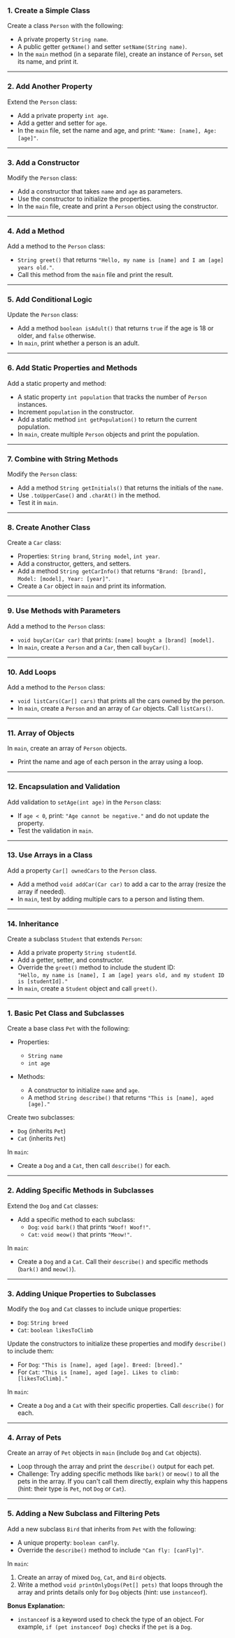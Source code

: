 ### **1. Create a Simple Class**
Create a class `Person` with the following:
- A private property `String name`.
- A public getter `getName()` and setter `setName(String name)`.
- In the `main` method (in a separate file), create an instance of `Person`, set its name, and print it.

---

### **2. Add Another Property**
Extend the `Person` class:
- Add a private property `int age`.
- Add a getter and setter for `age`.
- In the `main` file, set the name and age, and print: `"Name: [name], Age: [age]"`.

---

### **3. Add a Constructor**
Modify the `Person` class:
- Add a constructor that takes `name` and `age` as parameters.
- Use the constructor to initialize the properties.
- In the `main` file, create and print a `Person` object using the constructor.

---

### **4. Add a Method**
Add a method to the `Person` class:
- `String greet()` that returns `"Hello, my name is [name] and I am [age] years old."`.
- Call this method from the `main` file and print the result.

---

### **5. Add Conditional Logic**
Update the `Person` class:
- Add a method `boolean isAdult()` that returns `true` if the age is 18 or older, and `false` otherwise.
- In `main`, print whether a person is an adult.

---

### **6. Add Static Properties and Methods**
Add a static property and method:
- A static property `int population` that tracks the number of `Person` instances.
- Increment `population` in the constructor.
- Add a static method `int getPopulation()` to return the current population.
- In `main`, create multiple `Person` objects and print the population.

---

### **7. Combine with String Methods**
Modify the `Person` class:
- Add a method `String getInitials()` that returns the initials of the `name`.
- Use `.toUpperCase()` and `.charAt()` in the method.
- Test it in `main`.

---

### **8. Create Another Class**
Create a `Car` class:
- Properties: `String brand`, `String model`, `int year`.
- Add a constructor, getters, and setters.
- Add a method `String getCarInfo()` that returns `"Brand: [brand], Model: [model], Year: [year]"`.
- Create a `Car` object in `main` and print its information.

---

### **9. Use Methods with Parameters**
Add a method to the `Person` class:
- `void buyCar(Car car)` that prints: `[name] bought a [brand] [model].`
- In `main`, create a `Person` and a `Car`, then call `buyCar()`.

---

### **10. Add Loops**
Add a method to the `Person` class:
- `void listCars(Car[] cars)` that prints all the cars owned by the person.
- In `main`, create a `Person` and an array of `Car` objects. Call `listCars()`.

---

### **11. Array of Objects**
In `main`, create an array of `Person` objects.
- Print the name and age of each person in the array using a loop.

---

### **12. Encapsulation and Validation**
Add validation to `setAge(int age)` in the `Person` class:
- If `age < 0`, print: `"Age cannot be negative."` and do not update the property.
- Test the validation in `main`.

---

### **13. Use Arrays in a Class**
Add a property `Car[] ownedCars` to the `Person` class.
- Add a method `void addCar(Car car)` to add a car to the array (resize the array if needed).
- In `main`, test by adding multiple cars to a person and listing them.

---

### **14. Inheritance**
Create a subclass `Student` that extends `Person`:
- Add a private property `String studentId`.
- Add a getter, setter, and constructor.
- Override the `greet()` method to include the student ID:  
  `"Hello, my name is [name], I am [age] years old, and my student ID is [studentId]."`
- In `main`, create a `Student` object and call `greet()`.

---
### **1. Basic Pet Class and Subclasses**
Create a base class `Pet` with the following:
- Properties:
  - `String name`
  - `int age`

- Methods:
  - A constructor to initialize `name` and `age`.
  - A method `String describe()` that returns `"This is [name], aged [age]."`

Create two subclasses:
- `Dog` (inherits `Pet`)
- `Cat` (inherits `Pet`)

In `main`:
- Create a `Dog` and a `Cat`, then call `describe()` for each.

---

### **2. Adding Specific Methods in Subclasses**
Extend the `Dog` and `Cat` classes:
- Add a specific method to each subclass:
  - `Dog`: `void bark()` that prints `"Woof! Woof!"`.
  - `Cat`: `void meow()` that prints `"Meow!"`.

In `main`:
- Create a `Dog` and a `Cat`. Call their `describe()` and specific methods (`bark()` and `meow()`).

---

### **3. Adding Unique Properties to Subclasses**
Modify the `Dog` and `Cat` classes to include unique properties:
- `Dog`: `String breed`
- `Cat`: `boolean likesToClimb`

Update the constructors to initialize these properties and modify `describe()` to include them:
- For `Dog`: `"This is [name], aged [age]. Breed: [breed]."`
- For `Cat`: `"This is [name], aged [age]. Likes to climb: [likesToClimb]."`

In `main`:
- Create a `Dog` and a `Cat` with their specific properties. Call `describe()` for each.

---

### **4. Array of Pets**
Create an array of `Pet` objects in `main` (include `Dog` and `Cat` objects).

- Loop through the array and print the `describe()` output for each pet.
- Challenge: Try adding specific methods like `bark()` or `meow()` to all the pets in the array. If you can't call them directly, explain why this happens (hint: their type is `Pet`, not `Dog` or `Cat`).

---

### **5. Adding a New Subclass and Filtering Pets**
Add a new subclass `Bird` that inherits from `Pet` with the following:
- A unique property: `boolean canFly`.
- Override the `describe()` method to include `"Can fly: [canFly]"`.

In `main`:
1. Create an array of mixed `Dog`, `Cat`, and `Bird` objects.
2. Write a method `void printOnlyDogs(Pet[] pets)` that loops through the array and prints details only for `Dog` objects (hint: use `instanceof`).

**Bonus Explanation:**
- `instanceof` is a keyword used to check the type of an object. For example, `if (pet instanceof Dog)` checks if the `pet` is a `Dog`.



